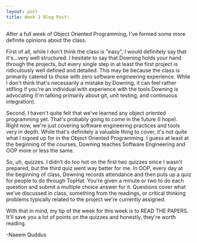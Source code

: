 ```yaml
---
layout: post
title: Week 2 Blog Post!
---
```


After a full week of Object Oriented Programming, I've formed some more definite opinions about the class. 

First of all, while I don't think the class is "easy", I would definitely say that it's...very well structured. I hesitate to say that Downing holds your hand through the projects, but every single step in at least the first project is ridiculously well defined and detailed. This may be because the class is primarily catered to those with zero software engineering experience. While I don't think that's necessarily a mistake by Downing, it can feel rather stifling if you're an individual with experience with the tools Downing is advocating (I'm talking primarily about git, unit testing, and continuous integration).

Second, I haven't quite felt that we've learned any object oriented programming yet. That's probably going to come in the future (I hope). Right now, we're just covering software engineering practices and tools very in depth. While that's definitely a valuable thing to cover, it's not quite what I signed up for in the Object Oriented Programming. I guess at least at the beginning of the courses, Downing teaches Software Engineering and OOP more or less the same. 

So, uh, quizzes. I didn't do too hot on the first two quizzes since I wasn't prepared, but the third quiz went way better for me. In OOP, every day at the beginning of class, Downing records attendance and then puts up a quiz for people to do through TopHat. You're given a minute or two to do each question and submit a multiple choice answer for it. Questions cover what we've discussed in class, something from the readings, or critical thinking problems typically related to the project we're currently assigned.

With that in mind, my tip of the week for this week is to READ THE PAPERS. It'll save you a lot of points on the quizzes and honestly, they're worth reading.

-Naeem Quddus
